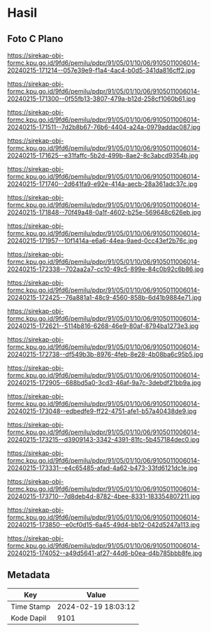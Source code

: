 # Hasil

## Foto C Plano

https://sirekap-obj-formc.kpu.go.id/9fd6/pemilu/pdpr/91/05/01/10/06/9105011006014-20240215-171214--057e39e9-f1a4-4ac4-b0d5-341da816cff2.jpg

https://sirekap-obj-formc.kpu.go.id/9fd6/pemilu/pdpr/91/05/01/10/06/9105011006014-20240215-171300--0f55fb13-3807-479a-b12d-258cf1060b61.jpg

https://sirekap-obj-formc.kpu.go.id/9fd6/pemilu/pdpr/91/05/01/10/06/9105011006014-20240215-171511--7d2b8b67-76b6-4404-a24a-0979addac087.jpg

https://sirekap-obj-formc.kpu.go.id/9fd6/pemilu/pdpr/91/05/01/10/06/9105011006014-20240215-171625--e31faffc-5b2d-499b-8ae2-8c3abcd9354b.jpg

https://sirekap-obj-formc.kpu.go.id/9fd6/pemilu/pdpr/91/05/01/10/06/9105011006014-20240215-171740--2d641fa9-e92e-414a-aecb-28a361adc37c.jpg

https://sirekap-obj-formc.kpu.go.id/9fd6/pemilu/pdpr/91/05/01/10/06/9105011006014-20240215-171848--70f49a48-0a1f-4602-b25e-569648c626eb.jpg

https://sirekap-obj-formc.kpu.go.id/9fd6/pemilu/pdpr/91/05/01/10/06/9105011006014-20240215-171957--10f1414a-e6a6-44ea-9aed-0cc43ef2b76c.jpg

https://sirekap-obj-formc.kpu.go.id/9fd6/pemilu/pdpr/91/05/01/10/06/9105011006014-20240215-172338--702aa2a7-cc10-49c5-899e-84c0b92c6b86.jpg

https://sirekap-obj-formc.kpu.go.id/9fd6/pemilu/pdpr/91/05/01/10/06/9105011006014-20240215-172425--76a881a1-48c9-4560-858b-6d41b9884e71.jpg

https://sirekap-obj-formc.kpu.go.id/9fd6/pemilu/pdpr/91/05/01/10/06/9105011006014-20240215-172621--5114b816-6268-46e9-80af-8794ba1273e3.jpg

https://sirekap-obj-formc.kpu.go.id/9fd6/pemilu/pdpr/91/05/01/10/06/9105011006014-20240215-172738--df549b3b-8976-4feb-8e28-4b08ba6c95b5.jpg

https://sirekap-obj-formc.kpu.go.id/9fd6/pemilu/pdpr/91/05/01/10/06/9105011006014-20240215-172905--688bd5a0-3cd3-46af-9a7c-3debdf21bb9a.jpg

https://sirekap-obj-formc.kpu.go.id/9fd6/pemilu/pdpr/91/05/01/10/06/9105011006014-20240215-173048--edbedfe9-ff22-4751-afe1-b57a40438de9.jpg

https://sirekap-obj-formc.kpu.go.id/9fd6/pemilu/pdpr/91/05/01/10/06/9105011006014-20240215-173215--d3909143-3342-4391-81fc-5b457184dec0.jpg

https://sirekap-obj-formc.kpu.go.id/9fd6/pemilu/pdpr/91/05/01/10/06/9105011006014-20240215-173331--e4c65485-afad-4a62-b473-33fd6121dc1e.jpg

https://sirekap-obj-formc.kpu.go.id/9fd6/pemilu/pdpr/91/05/01/10/06/9105011006014-20240215-173710--7d8deb4d-8782-4bee-8331-183354807211.jpg

https://sirekap-obj-formc.kpu.go.id/9fd6/pemilu/pdpr/91/05/01/10/06/9105011006014-20240215-173850--e0cf0d15-6a45-49d4-bb12-042d5247a113.jpg

https://sirekap-obj-formc.kpu.go.id/9fd6/pemilu/pdpr/91/05/01/10/06/9105011006014-20240215-174052--a49d5641-af27-44d6-b0ea-d4b785bbb8fe.jpg


## Metadata

| Key        | Value               |
| ---------- | ------------------- |
| Time Stamp | 2024-02-19 18:03:12 |
| Kode Dapil | 9101                |



